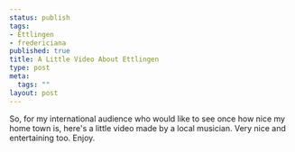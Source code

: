 ```yaml
--- 
status: publish
tags: 
- Ettlingen
- fredericiana
published: true
title: A Little Video About Ettlingen
type: post
meta: 
  tags: ""
layout: post
---
```

So, for my international audience who would like to see once how nice my home town is, here's a little video made by a local musician. Very nice and entertaining too. Enjoy.

<object width="425" height="350"><param name="movie" value="http://www.youtube.com/v/AnHdgOaPXfM"></param><param name="wmode" value="transparent"></param><embed src="http://www.youtube.com/v/AnHdgOaPXfM" type="application/x-shockwave-flash" wmode="transparent" width="425" height="350"></embed></object>
